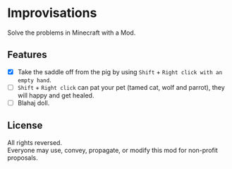 # Improvisations
Solve the problems in Minecraft with a Mod.  

## Features
- [x] Take the saddle off from the pig by using `Shift` + `Right click with an empty hand`.
- [ ] `Shift` + `Right click` can pat your pet (tamed cat, wolf and parrot), they will happy and get healed.
- [ ] Blahaj doll.

## License
All rights reversed.  
Everyone may use, convey, propagate, or modify this mod for non-profit proposals.  
